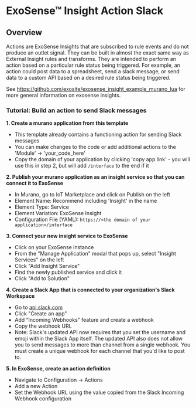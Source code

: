 # ExoSense™ Insight Action Slack

## Overview
Actions are ExoSense Insights that are subscribed to rule events and do not produce an outlet signal. They can be built in almost the exact same way as External Insight rules and transforms. They are intended to perform an action based on a particular rule status being triggered. For example, an action could post data to a spreadsheet, send a slack message, or send data to a custom API based on a desired rule status being triggered.

See https://github.com/exosite/exosense_insight_example_murano_lua for more general information on exosense insights.

### Tutorial: Build an action to send Slack messages
**1. Create a murano application from this template**
  - This template already contains a functioning action for sending Slack messages
  - You can make changes to the code or add additional actions to the 'Module' -> 'your_code_here'
  - Copy the domain of your application by clicking 'copy app link' - you will use this in step 2, but will add `/interface` to the end if it

**2. Publish your murano application as an insight service so that you can connect it to ExoSense**
  - In Murano, go to IoT Marketplace and click on Publish on the left
  - Element Name: Recommend including 'Insight' in the name
  - Element Type: Service
  - Element Variation: ExoSense Insight
  - Configuration File (YAML): `https://<the domain of your application>/interface`

**3. Connect your new insight service to ExoSense**
  - Click on your ExoSense instance
  - From the "Manage Application" modal that pops up, select "Insight Services" on the left
  - Click "Add Insight Service"
  - Find the newly published service and click it
  - Click "Add to Solution"

**4. Create a Slack App that is connected to your organization's Slack Workspace**
  - Go to [api.slack.com](https://api.slack.com/)
  - Click "Create an app"
  - Add “Incoming Webhooks” feature and create a webhook
  - Copy the webhook URL
  - Note: Slack's updated API now requires that you set the username and emoji within the Slack App itself. The updated API also does not allow you to send messages to more than channel from a single webhook. You must create a unique webhook for each channel that you'd like to post to.
  
**5. In ExoSense, create an action definition**
  - Navigate to Configuration -> Actions
  - Add a new Action
  - Set the Webhook URL using the value copied from the Slack Incoming Webhook configuration
